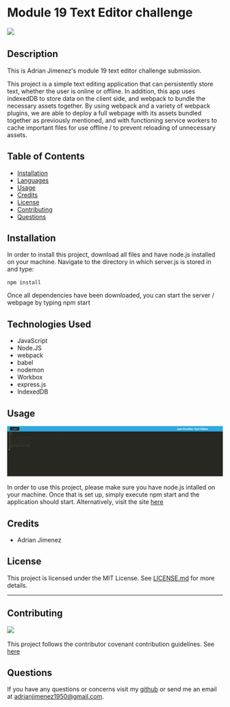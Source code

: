 
# Module 19 Text Editor challenge


![](https://img.shields.io/badge/License-MIT-green)


## Description

This is Adrian Jimenez's module 19 text editor challenge submission. 

This project is a simple text editing application that can persistently store text, whether the user is online or offline. In addition, this app uses indexedDB to store data on the client side, and webpack to bundle the necessary assets together. By using webpack and a variety of webpack plugins, we are able to deploy a full webpage with its assets bundled together as previously mentioned, and with functioning service workers to cache important files for use offline / to prevent reloading of unnecessary assets.

## Table of Contents

- [Installation](#installation)
- [Languages](#languages)
- [Usage](#usage)
- [Credits](#credits)
- [License](#license)
- [Contributing](#contributing)
- [Questions](#questions)

## Installation

In order to install this project, download all files and have node.js installed on your machine. Navigate to the directory in which server.js is stored in and type: 

    npm install


Once all dependencies have been downloaded, you can start the server / webpage by typing npm start

## Technologies Used

* JavaScript
* Node.JS
* webpack
* babel
* nodemon
* Workbox
* express.js
* IndexedDB

## Usage

![](./assets/images/preview.jpg)

In order to use this project, please make sure you have node.js intalled on your machine. Once that is set up, simply execute npm start and the application should start. Alternatively, visit the site [here](https://frozen-journey-17981.herokuapp.com/)

## Credits

* Adrian Jimenez

## License

This project is licensed under the MIT License. See [LICENSE.md](./LICENSE.md) for more details.

---

## Contributing


![](https://img.shields.io/badge/Contribution-CC%20v2.1-blueviolet)


This project follows the contributor covenant contribution guidelines. See [here](https://www.contributor-covenant.org/version/2/1/code_of_conduct/) 


## Questions

If you have any questions or concerns visit my [github](https://github.com/PuppetAJ) or send me an email at <adrianjimenez1950@gmail.com>. 

